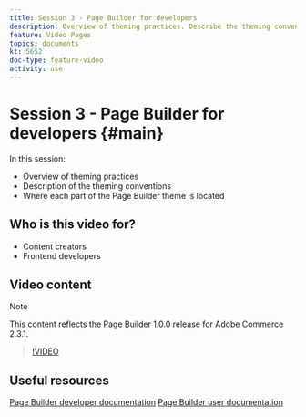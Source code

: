```yaml
---
title: Session 3 - Page Builder for developers
description: Overview of theming practices. Describe the theming conventions​. Explain where each part of the Page Builder theme is located ​
feature: Video Pages
topics: documents
kt: 5652
doc-type: feature-video
activity: use
---
```


# Session 3 - Page Builder for developers {#main}

In this session:

- Overview of theming practices
- Description of the theming conventions​
- Where each part of the Page Builder theme is located ​

## Who is this video for?

- Content creators
- Frontend developers

## Video content

>[!NOTE]
>
>This content reflects the Page Builder 1.0.0 release for Adobe Commerce 2.3.1.

>[!VIDEO](https://video.tv.adobe.com/v/35711?quality=12&learn=on)

## Useful resources

[Page Builder developer documentation](https://devdocs.magento.com/page-builder/docs/index.html)
[Page Builder user documentation](https://docs.magento.com/user-guide/cms/page-builder.html)
